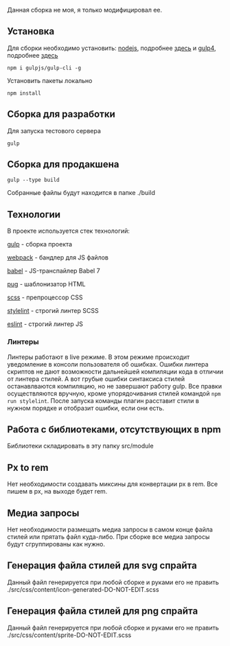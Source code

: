 Данная сборка не моя, я только модифицировал ее.

## Установка

Для сборки необходимо установить:
[nodejs](https://nodejs.org/en/), подробнее [здесь](https://nodejs.org/en/download/)
и
[gulp4](https://github.com/gulpjs/gulp), подробнее [здесь](https://demisx.github.io/gulp4/2015/01/15/install-gulp4.html)
```
npm i gulpjs/gulp-cli -g
```
Установить пакеты локально

```
npm install
```


## Сборка для разработки

Для запуска тестового сервера
```
gulp
```

## Сборка для продакшена

````
gulp --type build
````

Собранные файлы будут находится в папке ./build


## Технологии

В проекте используется стек технологий:

[gulp](https://github.com/gulpjs/gulp) - сборка проекта

[webpack](https://github.com/webpack/webpack) - бандлер для JS файлов

[babel](https://github.com/babel/babel) - JS-транспайлер Babel 7

[pug](https://github.com/pugjs/pug) - шаблонизатор HTML

[scss](https://github.com/sass) - препроцессор CSS

[stylelint](https://github.com/stylelint/stylelint) - строгий линтер SCSS

[eslint](https://github.com/eslint/eslint) - строгий линтер JS

### Линтеры
Линтеры работают в live режиме. В этом режиме происходит уведомление в консоли пользователя об ошибках.
Ошибки линтера скриптов не дают возможности дальнейшей компиляции кода в отличии от линтера стилей. А вот грубые ошибки синтаксиса стилей останавлваются компиляцию, но не завершают работу gulp.
Все правки осуществляются вручную, кроме упорядочивания стилей командой ```npm run stylelint```. 
После запуска команды плагин расставит стили в нужном порядке и отобразит ошибки, если они есть.

## Работа с библиотеками, отсутствующих в npm
Библиотеки складировать в эту папку src/module

## Px to rem
Нет необходимости создавать миксины для конвертации px в rem. Все пишем в px, на выходе будет rem.

## Медиа запросы
Нет необходимости размещать медиа запросы в самом конце файла стилей или прятать файл куда-либо.
При сборке все медиа запросы будут сгруппированы как нужно.

## Генерация файла стилей для svg спрайта
Данный файл генерируется при любой сборке и руками его не править ./src/css/content/icon-generated-DO-NOT-EDIT.scss

## Генерация файла стилей для png спрайта
Данный файл генерируется при любой сборке и руками его не править ./src/css/content/sprite-DO-NOT-EDIT.scss


